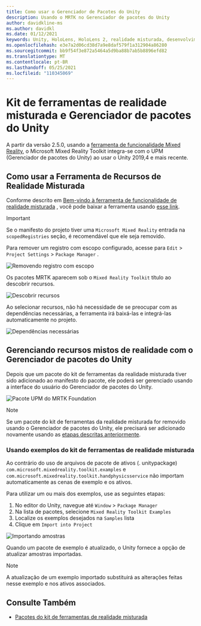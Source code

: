 ```yaml
---
title: Como usar o Gerenciador de Pacotes do Unity
description: Usando o MRTK no Gerenciador de pacotes do Unity
author: davidkline-ms
ms.author: davidkl
ms.date: 01/12/2021
keywords: Unity, HoloLens, HoloLens 2, realidade misturada, desenvolvimento, pacotes MRTK,
ms.openlocfilehash: e3e7a2d06cd38d7a9e8daf579f1a312904a86280
ms.sourcegitcommit: bb9f54f3e872a5464a5d9ba88b7ab5b8896efd82
ms.translationtype: MT
ms.contentlocale: pt-BR
ms.lasthandoff: 05/25/2021
ms.locfileid: "110345069"
---
```

# <a name="mixed-reality-toolkit-and-unity-package-manager"></a>Kit de ferramentas de realidade misturada e Gerenciador de pacotes do Unity

A partir da versão 2.5.0, usando a [ferramenta de funcionalidade Mixed Reality](/windows/mixed-reality/develop/unity/welcome-to-mr-feature-tool), o Microsoft Mixed Reality Toolkit integra-se com o UPM (Gerenciador de pacotes do Unity) ao usar o Unity 2019,4 e mais recente.

## <a name="using-the-mixed-reality-feature-tool"></a>Como usar a Ferramenta de Recursos de Realidade Misturada

Conforme descrito em [Bem-vindo à ferramenta de funcionalidade de realidade misturada](/windows/mixed-reality/develop/unity/welcome-to-mr-feature-tool) , você pode baixar a ferramenta usando [esse link](https://aka.ms/MRFeatureTool).

> [!IMPORTANT]
> Se o manifesto do projeto tiver uma `Microsoft Mixed Reality` entrada na `scopedRegistries` seção, é recomendável que ele seja removido.
>
> Para remover um registro com escopo configurado, acesse para `Edit`  >  `Project Settings`  >  `Package Manager` .
>
> ![Removendo registro com escopo](../features/images/packaging/RemoveScopedRegistry.png)

Os pacotes MRTK aparecem sob o `Mixed Reality Toolkit` título ao descobrir recursos.

![Descobrir recursos](../features/images/packaging/DiscoverFeatures.png)

Ao selecionar recursos, não há necessidade de se preocupar com as dependências necessárias, a ferramenta irá baixá-las e integrá-las automaticamente no projeto.

![Dependências necessárias](../features/images/packaging/RequiredDependencies.png)

## <a name="managing-mixed-reality-features-with-the-unity-package-manager"></a>Gerenciando recursos mistos de realidade com o Gerenciador de pacotes do Unity

Depois que um pacote do kit de ferramentas da realidade misturada tiver sido adicionado ao manifesto do pacote, ele poderá ser gerenciado usando a interface do usuário do Gerenciador de pacotes do Unity.

![Pacote UPM do MRTK Foundation](../features/images/packaging/MRTK_FoundationUPM.png)

> [!NOTE]
> Se um pacote do kit de ferramentas da realidade misturada for removido usando o Gerenciador de pacotes do Unity, ele precisará ser adicionado novamente usando as [etapas descritas anteriormente](#using-the-mixed-reality-feature-tool).

### <a name="using-mixed-reality-toolkit-examples"></a>Usando exemplos do kit de ferramentas de realidade misturada

Ao contrário do uso de arquivos de pacote de ativos (. unitypackage) `com.microsoft.mixedreality.toolkit.examples` e `com.microsoft.mixedreality.toolkit.handphysicsservice` não importam automaticamente as cenas de exemplo e os ativos.

Para utilizar um ou mais dos exemplos, use as seguintes etapas:

1. No editor do Unity, navegue até `Window` > `Package Manager`
1. Na lista de pacotes, selecione `Mixed Reality Toolkit Examples`
1. Localize os exemplos desejados na `Samples` lista
1. Clique em `Import into Project`

![Importando amostras](../features/images/packaging/MRTK_ExamplesUpm.png)

Quando um pacote de exemplo é atualizado, o Unity fornece a opção de atualizar amostras importadas.

> [!NOTE]
> A atualização de um exemplo importado substituirá as alterações feitas nesse exemplo e nos ativos associados.

## <a name="see-also"></a>Consulte Também

- [Pacotes do kit de ferramentas de realidade misturada](../packages/mrtk-packages.md)